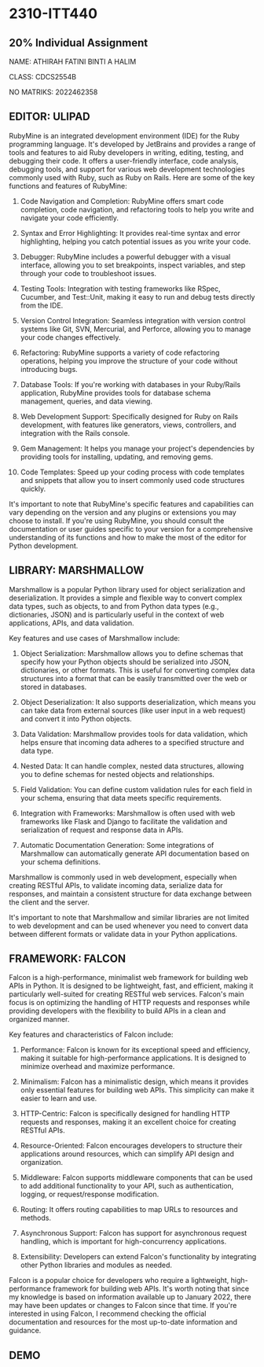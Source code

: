 # 2310-ITT440
## 20% Individual Assignment

NAME: ATHIRAH FATINI BINTI A HALIM

CLASS: CDCS2554B

NO MATRIKS: 2022462358

## EDITOR: ULIPAD

RubyMine is an integrated development environment (IDE) for the Ruby programming language. It's developed by JetBrains and provides a range of tools and features to aid Ruby developers in writing, editing, testing, and debugging their code. It offers a user-friendly interface, code analysis, debugging tools, and support for various web development technologies commonly used with Ruby, such as Ruby on Rails. Here are some of the key functions and features of RubyMine:

1. Code Navigation and Completion: RubyMine offers smart code completion, code navigation, and refactoring tools to help you write and navigate your code efficiently.

2. Syntax and Error Highlighting: It provides real-time syntax and error highlighting, helping you catch potential issues as you write your code.

3. Debugger: RubyMine includes a powerful debugger with a visual interface, allowing you to set breakpoints, inspect variables, and step through your code to troubleshoot issues.

4. Testing Tools: Integration with testing frameworks like RSpec, Cucumber, and Test::Unit, making it easy to run and debug tests directly from the IDE.

5. Version Control Integration: Seamless integration with version control systems like Git, SVN, Mercurial, and Perforce, allowing you to manage your code changes effectively.

6. Refactoring: RubyMine supports a variety of code refactoring operations, helping you improve the structure of your code without introducing bugs.

7. Database Tools: If you're working with databases in your Ruby/Rails application, RubyMine provides tools for database schema management, queries, and data viewing.

8. Web Development Support: Specifically designed for Ruby on Rails development, with features like generators, views, controllers, and integration with the Rails console.

9. Gem Management: It helps you manage your project's dependencies by providing tools for installing, updating, and removing gems.

10. Code Templates: Speed up your coding process with code templates and snippets that allow you to insert commonly used code structures quickly.

It's important to note that RubyMine's specific features and capabilities can vary depending on the version and any plugins or extensions you may choose to install. If you're using RubyMine, you should consult the documentation or user guides specific to your version for a comprehensive understanding of its functions and how to make the most of the editor for Python development.

## LIBRARY: MARSHMALLOW

Marshmallow is a popular Python library used for object serialization and deserialization. It provides a simple and flexible way to convert complex data types, such as objects, to and from Python data types (e.g., dictionaries, JSON) and is particularly useful in the context of web applications, APIs, and data validation.

Key features and use cases of Marshmallow include:

1. Object Serialization: Marshmallow allows you to define schemas that specify how your Python objects should be serialized into JSON, dictionaries, or other formats. This is useful for converting complex data structures into a format that can be easily transmitted over the web or stored in databases.

2. Object Deserialization: It also supports deserialization, which means you can take data from external sources (like user input in a web request) and convert it into Python objects.

3. Data Validation: Marshmallow provides tools for data validation, which helps ensure that incoming data adheres to a specified structure and data type.

4. Nested Data: It can handle complex, nested data structures, allowing you to define schemas for nested objects and relationships.

5. Field Validation: You can define custom validation rules for each field in your schema, ensuring that data meets specific requirements.

6. Integration with Frameworks: Marshmallow is often used with web frameworks like Flask and Django to facilitate the validation and serialization of request and response data in APIs.

7. Automatic Documentation Generation: Some integrations of Marshmallow can automatically generate API documentation based on your schema definitions.

Marshmallow is commonly used in web development, especially when creating RESTful APIs, to validate incoming data, serialize data for responses, and maintain a consistent structure for data exchange between the client and the server.

It's important to note that Marshmallow and similar libraries are not limited to web development and can be used whenever you need to convert data between different formats or validate data in your Python applications.

## FRAMEWORK: FALCON

Falcon is a high-performance, minimalist web framework for building web APIs in Python. It is designed to be lightweight, fast, and efficient, making it particularly well-suited for creating RESTful web services. Falcon's main focus is on optimizing the handling of HTTP requests and responses while providing developers with the flexibility to build APIs in a clean and organized manner.

Key features and characteristics of Falcon include:

1. Performance: Falcon is known for its exceptional speed and efficiency, making it suitable for high-performance applications. It is designed to minimize overhead and maximize performance.

2. Minimalism: Falcon has a minimalistic design, which means it provides only essential features for building web APIs. This simplicity can make it easier to learn and use.

3. HTTP-Centric: Falcon is specifically designed for handling HTTP requests and responses, making it an excellent choice for creating RESTful APIs.

4. Resource-Oriented: Falcon encourages developers to structure their applications around resources, which can simplify API design and organization.

5. Middleware: Falcon supports middleware components that can be used to add additional functionality to your API, such as authentication, logging, or request/response modification.

6. Routing: It offers routing capabilities to map URLs to resources and methods.

7. Asynchronous Support: Falcon has support for asynchronous request handling, which is important for high-concurrency applications.

8. Extensibility: Developers can extend Falcon's functionality by integrating other Python libraries and modules as needed.

Falcon is a popular choice for developers who require a lightweight, high-performance framework for building web APIs. It's worth noting that since my knowledge is based on information available up to January 2022, there may have been updates or changes to Falcon since that time. If you're interested in using Falcon, I recommend checking the official documentation and resources for the most up-to-date information and guidance.


## DEMO




